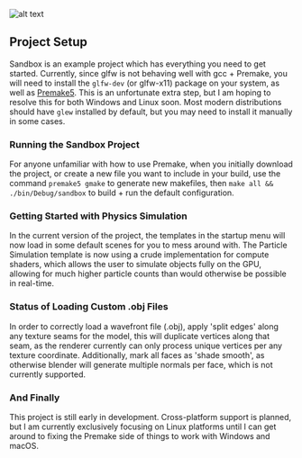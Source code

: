 

![alt text](https://github.com/jimdox/black_box/blob/master/juno_engine/res/snapshot-0-1-2d.png)


## Project Setup
Sandbox is an example project which has everything you need to get started. Currently, since glfw is not behaving well with gcc + Premake, you will need to install the `glfw-dev` (or glfw-x11) package on your system, as well as [Premake5](https://premake.github.io/download.html#v5). This is an unfortunate extra step, but I am hoping to resolve this for both Windows and Linux soon. Most modern distributions should have `glew` installed by default, but you may need to install it manually in some cases. 

### Running the Sandbox Project
For anyone unfamiliar with how to use Premake, when you initially download the project, or create a new file you want to include in your build, use the command `premake5 gmake` to generate new makefiles, then `make all && ./bin/Debug/sandbox` to build + run the default configuration.

### Getting Started with Physics Simulation
In the current version of the project, the templates in the startup menu will now load in some default scenes for you to mess around with. The Particle Simulation template is now using a crude implementation for compute shaders, which allows the user to simulate objects fully on the GPU, allowing for much higher particle counts than would otherwise be possible in real-time. 


### Status of Loading Custom .obj Files
In order to correctly load a wavefront file (.obj), apply 'split edges' along any texture seams for the model, this will duplicate vertices along that seam, as the renderer currently can only process unique vertices per any texture coordinate. Additionally, mark all faces as 'shade smooth', as otherwise blender will generate multiple normals per face, which is not currently supported.


### And Finally
This project is still early in development. Cross-platform support is planned, but I am currently exclusively focusing on Linux platforms until I can get around to fixing the Premake side of things to work with Windows and macOS.

    
